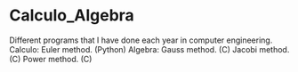 # Calculo_Algebra

Different programs that I have done each year in computer engineering.
Calculo: Euler method. (Python)
Algebra: Gauss method. (C)
         Jacobi method. (C)
         Power method. (C)
